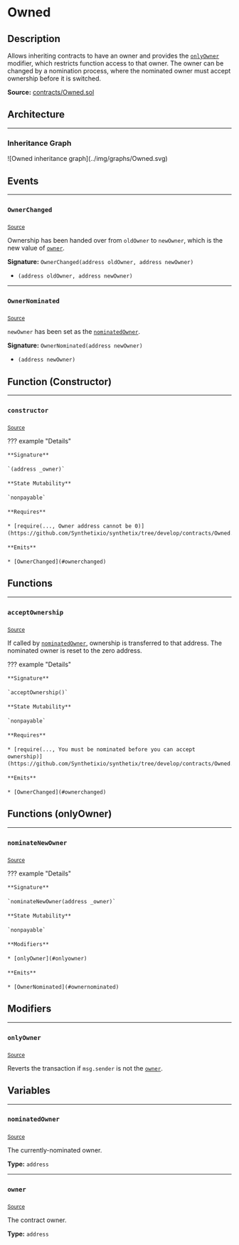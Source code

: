# Owned

## Description

Allows inheriting contracts to have an owner and provides the [`onlyOwner`](#onlyowner) modifier, which restricts function access to that owner.
The owner can be changed by a nomination process, where the nominated owner must accept ownership before it is switched.



**Source:** [contracts/Owned.sol](https://github.com/Synthetixio/synthetix/tree/develop/contracts/Owned.sol)

## Architecture


---
### Inheritance Graph

<centered-image>
    ![Owned inheritance graph](../img/graphs/Owned.svg)
</centered-image>


## Events


---
### `OwnerChanged`

<sub>[Source](https://github.com/Synthetixio/synthetix/tree/develop/contracts/Owned.sol#L33)</sub>



Ownership has been handed over from `oldOwner` to `newOwner`, which is the new value of [`owner`](#owner).


**Signature:** `OwnerChanged(address oldOwner, address newOwner)`


- `(address oldOwner, address newOwner)`


---
### `OwnerNominated`

<sub>[Source](https://github.com/Synthetixio/synthetix/tree/develop/contracts/Owned.sol#L32)</sub>



`newOwner` has been set as the [`nominatedOwner`](#nominatedowner).


**Signature:** `OwnerNominated(address newOwner)`


- `(address newOwner)`

## Function (Constructor)


---
### `constructor`

<sub>[Source](https://github.com/Synthetixio/synthetix/tree/develop/contracts/Owned.sol#L9)</sub>



??? example "Details"

    **Signature**

    `(address _owner)`

    **State Mutability**

    `nonpayable`

    **Requires**

    * [require(..., Owner address cannot be 0)](https://github.com/Synthetixio/synthetix/tree/develop/contracts/Owned.sol#L10)

    **Emits**

    * [OwnerChanged](#ownerchanged)

## Functions


---
### `acceptOwnership`

<sub>[Source](https://github.com/Synthetixio/synthetix/tree/develop/contracts/Owned.sol#L20)</sub>



If called by [`nominatedOwner`](#nominatedowner), ownership is transferred to that address.
The nominated owner is reset to the zero address.


??? example "Details"

    **Signature**

    `acceptOwnership()`

    **State Mutability**

    `nonpayable`

    **Requires**

    * [require(..., You must be nominated before you can accept ownership)](https://github.com/Synthetixio/synthetix/tree/develop/contracts/Owned.sol#L21)

    **Emits**

    * [OwnerChanged](#ownerchanged)

## Functions (onlyOwner)


---
### `nominateNewOwner`

<sub>[Source](https://github.com/Synthetixio/synthetix/tree/develop/contracts/Owned.sol#L15)</sub>



??? example "Details"

    **Signature**

    `nominateNewOwner(address _owner)`

    **State Mutability**

    `nonpayable`

    **Modifiers**

    * [onlyOwner](#onlyowner)

    **Emits**

    * [OwnerNominated](#ownernominated)

## Modifiers


---
### `onlyOwner`

<sub>[Source](https://github.com/Synthetixio/synthetix/tree/develop/contracts/Owned.sol#L27)</sub>



Reverts the transaction if `msg.sender` is not the [`owner`](#owner).


## Variables


---
### `nominatedOwner`

<sub>[Source](https://github.com/Synthetixio/synthetix/tree/develop/contracts/Owned.sol#L7)</sub>



The currently-nominated owner.




**Type:** `address`


---
### `owner`

<sub>[Source](https://github.com/Synthetixio/synthetix/tree/develop/contracts/Owned.sol#L6)</sub>



The contract owner.




**Type:** `address`

